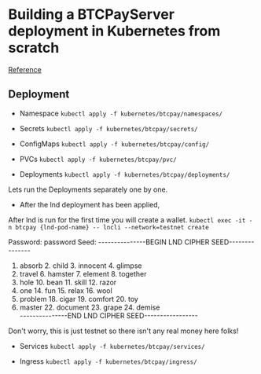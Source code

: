 # Building a BTCPayServer deployment in Kubernetes from scratch

[Reference](https://docs.btcpayserver.org/Deployment/ManualDeployment/)

## Deployment

- Namespace
  `kubectl apply -f kubernetes/btcpay/namespaces/`

- Secrets
  `kubectl apply -f kubernetes/btcpay/secrets/`

- ConfigMaps
  `kubectl apply -f kubernetes/btcpay/config/`

- PVCs
  `kubectl apply -f kubernetes/btcpay/pvc/`

- Deployments
  `kubectl apply -f kubernetes/btcpay/deployments/`

Lets run the Deployments separately one by one.

- After the lnd deployment has been applied,

After lnd is run for the first time you will create a wallet.
`kubectl exec -it -n btcpay {lnd-pod-name} -- lncli --network=testnet create`

Password: password
Seed: ---------------BEGIN LND CIPHER SEED---------------

1.  absorb 2. child 3. innocent 4. glimpse
2.  travel 6. hamster 7. element 8. together
3.  hole 10. bean 11. skill 12. razor
4.  one 14. fun 15. relax 16. wool
5.  problem 18. cigar 19. comfort 20. toy
6.  master 22. document 23. grape 24. demise  
    ---------------END LND CIPHER SEED-----------------

Don't worry, this is just testnet so there isn't any real money here folks!

- Services
  `kubectl apply -f kubernetes/btcpay/services/`

- Ingress
  `kubectl apply -f kubernetes/btcpay/ingress/`
